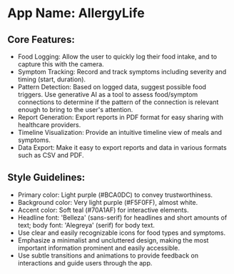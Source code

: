 # **App Name**: AllergyLife

## Core Features:

- Food Logging: Allow the user to quickly log their food intake, and to capture this with the camera.
- Symptom Tracking: Record and track symptoms including severity and timing (start, duration).
- Pattern Detection: Based on logged data, suggest possible food triggers. Use generative AI as a tool to assess food/symptom connections to determine if the pattern of the connection is relevant enough to bring to the user's attention.
- Report Generation: Export reports in PDF format for easy sharing with healthcare providers.
- Timeline Visualization: Provide an intuitive timeline view of meals and symptoms.
- Data Export: Make it easy to export reports and data in various formats such as CSV and PDF.

## Style Guidelines:

- Primary color: Light purple (#BCA0DC) to convey trustworthiness.
- Background color: Very light purple (#F5F0FF), almost white.
- Accent color: Soft teal (#70A1AF) for interactive elements.
- Headline font: 'Belleza' (sans-serif) for headlines and short amounts of text; body font: 'Alegreya' (serif) for body text.
- Use clear and easily recognizable icons for food types and symptoms.
- Emphasize a minimalist and uncluttered design, making the most important information prominent and easily accessible.
- Use subtle transitions and animations to provide feedback on interactions and guide users through the app.
